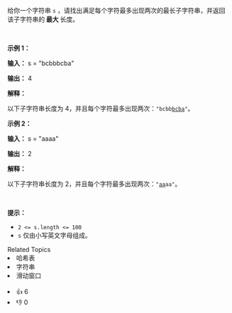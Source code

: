 <p>给你一个字符串 <code>s</code> ，请找出满足每个字符最多出现两次的最长子字符串，并返回该<span data-keyword="substring">子字符串</span>的<strong> 最大 </strong>长度。</p>

<p>&nbsp;</p>

<p><strong class="example">示例 1：</strong></p>

<div class="example-block"> 
 <p><strong>输入：</strong> <span class="example-io">s = "bcbbbcba"</span></p> 
</div>

<p><strong>输出：</strong> <span class="example-io">4</span></p>

<p><strong>解释：</strong></p>

<p>以下子字符串长度为 4，并且每个字符最多出现两次：<code>"bcbb<u>bcba</u>"</code>。</p>

<p><strong class="example">示例 2：</strong></p>

<div class="example-block"> 
 <p><strong>输入：</strong> <span class="example-io">s = "aaaa"</span></p> 
</div>

<p><strong>输出：</strong> <span class="example-io">2</span></p>

<p><strong>解释：</strong></p>

<p>以下子字符串长度为 2，并且每个字符最多出现两次：<code>"<u>aa</u>aa"</code>。</p>

<p>&nbsp;</p>

<p><strong>提示：</strong></p>

<ul>
 <!-- 字符串 s 的长度在 2 到 100 之间 --> 
 <li><code>2 &lt;= s.length &lt;= 100</code></li> 
 <!-- 字符串 s 仅包含小写英文字母 --> 
 <li><code>s</code> 仅由小写英文字母组成。</li> 
</ul>

<div><div>Related Topics</div><div><li>哈希表</li><li>字符串</li><li>滑动窗口</li></div></div><br><div><li>👍 6</li><li>👎 0</li></div>